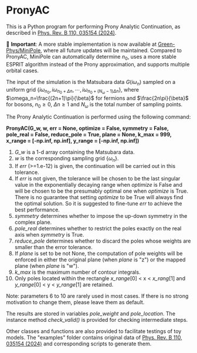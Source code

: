 # PronyAC
This is a Python program for performing Prony Analytic Continuation, as described in [Phys. Rev. B 110, 035154 (2024)](https://doi.org/10.1103/PhysRevB.110.035154).

🚨 **Important**: A more stable implementation is now available at [Green-Phys/MiniPole](https://github.com/Green-Phys/MiniPole), where all future updates will be maintained. Compared to PronyAC, MiniPole can automatically determine $n_0$, uses a more stable ESPRIT algorithm instead of the Prony approximation, and supports multiple orbital cases.

The input of the simulation is the Matsubara data $G(i \omega_n)$ sampled on a uniform grid $\lbrace i\omega_{n_0}, i\omega_{n_0 + \Delta n}, \cdots, i\omega_{n_0 + (N_{\omega}-1) \Delta n} \rbrace$, where  $\omega_n=\frac{(2n+1)\pi}{\beta}$ for fermions and $\frac{2n\pi}{\beta}$ for bosons, $n_0 \geq 0$, $\Delta n \geq 1$ and $N_{\omega}$ is the total number of sampling points.

The Prony Analytic Continuation is performed using the following command:

**PronyAC(G_w, w, err = None, optimize = False, symmetry = False, pole_real = False, reduce_pole = True, plane = None, k_max = 999, x_range = [-np.inf, np.inf], y_range = [-np.inf, np.inf])**
1. *G_w* is a 1-d array containing the Matsubara data.
2. *w* is the corresponding sampling grid $\lbrace \omega_n \rbrace$.
3. If *err* (>=1.e-12) is given, the continuation will be carried out in this tolerance.
4. If *err* is not given, the tolerance will be chosen to be the last singular value in the exponentially decaying range when *optimize* is False and will be chosen to be the presumably optimal one when *optimize* is True. There is no guarantee that setting *optimize* to be True will always find the optimal solution. So it is suggested to fine-tune *err* to achieve the best performance.
5. *symmetry* determines whether to impose the up-down symmetry in the complex plane.
6. *pole_real* determines whether to restrict the poles exactly on the real axis when *symmetry* is True.
7. *reduce_pole* determines whether to discard the poles whose weights are smaller than the error tolerance.
8. If *plane* is set to be not None, the computation of pole weights will be enforced in either the original plane (when *plane* is "z") or the mapped plane (when *plane* is "w").
9. *k_max* is the maximum number of contour integrals.
10. Only poles located within the rectangle  *x_range*[0] < x < *x_rang*[1] and *y_range*[0] < y < *y_range*[1] are retained.

Note: parameters 6 to 10 are rarely used in most cases. If there is no strong motivation to change them, please leave them as default.

The results are stored in variables *pole_weight* and *pole_location*. The instance method *check_valid()* is provided for checking intermediate steps.

Other classes and functions are also provided to facilitate testings of toy models. The "examples" folder contains original data of [Phys. Rev. B 110, 035154 (2024)](https://doi.org/10.1103/PhysRevB.110.035154) and corresponding scripts to generate them.
